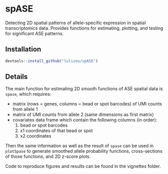 # spASE
Detecting 2D spatial patterns of allele-specific expression in spatial
transcriptomics data. Provides functions for estimating, plotting, and
testing for significant ASE patterns.

## Installation

```r
devtools::install_github("lulizou/spASE")
```

## Details

The main function for estimating 2D smooth functions of ASE spatial data
is `spase`, which requires:
* matrix (rows = genes, columns = bead or spot barcodes) of UMI counts
  from allele 1
* matrix of UMI counts from allele 2 (same dimensions as first matrix)
* covariates data frame which contain the following columns (in order):
  1.  bead or spot barcodes
  2.  x1 coordinates of that bead or spot
  3.  x2 coordinates

Then the same information as well as the result of `spase` can be used in
`plotSpase` to generate smoothed allele probability functions, cross-sections
of those functions, and 2D z-score plots.

Code to reproduce figures and results can be found in the vignettes folder.
